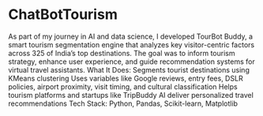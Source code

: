 # ChatBotTourism
As part of my journey in AI and data science, I developed TourBot Buddy, a smart tourism segmentation engine that analyzes key visitor-centric factors across 325 of India’s top destinations. The goal was to inform tourism strategy, enhance user experience, and guide recommendation systems for virtual travel assistants.  What It Does:
Segments tourist destinations using KMeans clustering
Uses variables like Google reviews, entry fees, DSLR policies, airport proximity, visit timing, and cultural classification
Helps tourism platforms and startups like TripBuddy AI deliver personalized travel recommendations
Tech Stack:
Python, Pandas, Scikit-learn, Matplotlib
